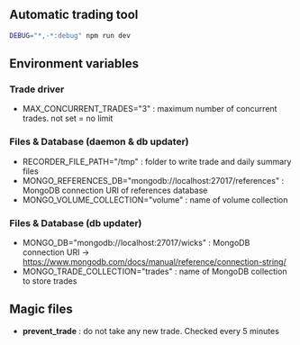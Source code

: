 ## Automatic trading tool

```bash
DEBUG="*,-*:debug" npm run dev
```

## Environment variables

### Trade driver

- MAX_CONCURRENT_TRADES="3" : maximum number of concurrent trades. not set = no limit

### Files & Database (daemon & db updater)

- RECORDER_FILE_PATH="/tmp" : folder to write trade and daily summary files
- MONGO_REFERENCES_DB="mongodb://localhost:27017/references" : MongoDB connection URI of references database
- MONGO_VOLUME_COLLECTION="volume" : name of volume collection

### Files & Database (db updater)

- MONGO_DB="mongodb://localhost:27017/wicks" : MongoDB connection URI -> https://www.mongodb.com/docs/manual/reference/connection-string/
- MONGO_TRADE_COLLECTION="trades" : name of MongoDB collection to store trades

## Magic files

- **prevent_trade** : do not take any new trade. Checked every 5 minutes
